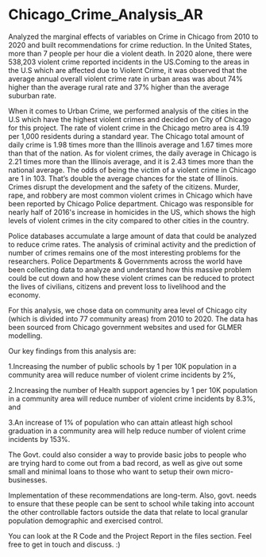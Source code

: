 # Chicago_Crime_Analysis_AR
Analyzed the marginal effects of variables on Crime in Chicago from 2010 to 2020 and built recommendations for crime reduction.
In the United States, more than 7 people per hour die a violent death. In 2020 alone, there were 538,203 violent crime reported incidents in the US.Coming to the areas in the U.S which are affected due to Violent Crime, it was observed that the average annual overall violent crime rate in urban areas was about 74% higher than the average rural rate and 37% higher than the average suburban rate.  

When it comes to Urban Crime, we performed analysis of the cities in the U.S which have the highest violent crimes and decided on City of Chicago for this project. The rate of violent crime in the Chicago metro area is 4.19 per 1,000 residents during a standard year. The Chicago total amount of daily crime is 1.98 times more than the Illinois average and 1.67 times more than that of the nation. As for violent crimes, the daily average in Chicago is 2.21 times more than the Illinois average, and it is 2.43 times more than the national average. The odds of being the victim of a violent crime in Chicago are 1 in 103. That’s double the average chances for the state of Illinois. Crimes disrupt the development and the safety of the citizens. Murder, rape, and robbery are most common violent crimes in Chicago which have been reported by Chicago Police department. Chicago was responsible for nearly half of 2016's increase in homicides in the US, which shows the high levels of violent crimes in the city compared to other cities in the country.

Police databases accumulate a large amount of data that could be analyzed to reduce crime rates. The analysis of criminal activity and the prediction of number of crimes remains one of the most interesting problems for the researchers. Police Departments & Governments across the world have been collecting data to analyze and understand how this massive problem could be cut down and how these violent crimes can be reduced to protect the lives of civilians, citizens and prevent loss to livelihood and the economy.


For this analysis, we chose data on community area level of Chicago city (which is divided into 77 community areas) from 2010 to 2020. The data has been sourced from Chicago government websites and used for GLMER modelling. 

Our key findings from this analysis are:

1.Increasing the number of public schools by 1 per 10K population in a community area will reduce number of violent crime incidents by 2%,

2.Increasing the number of Health support agencies by 1 per 10K population in a community area will reduce number of violent crime incidents by 8.3%,  and

3.An increase of 1% of population who can attain atleast high school graduation in a community area will help reduce number of violent crime incidents by 153%.


The Govt. could also consider a way to provide basic jobs to people who are trying hard to come out from a bad record, as well as give out some small and minimal loans to those who want to setup their own micro-businesses.


Implementation of these recommendations are long-term. Also, govt. needs to ensure that these people can be sent to school while taking into account the other controllable factors outside the data that relate to local granular population demographic and exercised control.


You can look at the R Code and the Project Report in the files section.
Feel free to get in touch and discuss. :) 
